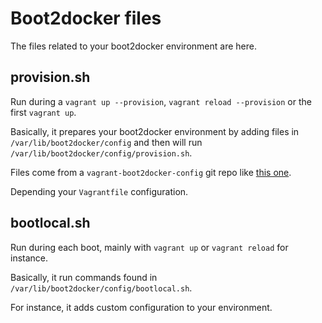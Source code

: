 # Boot2docker files

The files related to your boot2docker environment are here.

## provision.sh

Run during a ```vagrant up --provision```, ```vagrant reload --provision``` or  the first ```vagrant up```.

Basically, it prepares your boot2docker environment by adding files in ```/var/lib/boot2docker/config``` and then will run ```/var/lib/boot2docker/config/provision.sh```.

Files come from a ```vagrant-boot2docker-config``` git repo like [this one](https://github.com/AlbanMontaigu/boot2docker-vagrant-config.git).

Depending your  ```Vagrantfile``` configuration.

## bootlocal.sh

Run during each boot, mainly with ```vagrant up``` or ```vagrant reload``` for instance.

Basically, it run commands found in ```/var/lib/boot2docker/config/bootlocal.sh```.

For instance, it adds custom configuration to your environment.
